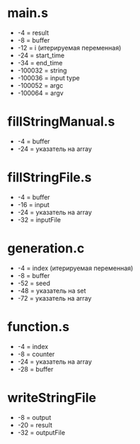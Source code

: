 # main.s
* -4 = result
* -8 = buffer
* -12 = i (итерируемая переменная)
* -24 = start_time
* -34 = end_time
* -100032 = string
* -100036 = input type
* -100052 = argc
* -100064 = argv <br/>

# fillStringManual.s
* -4 = buffer
* -24 = указатель на array <br/>

# fillStringFile.s
* -4 = buffer
* -16 = input
* -24 = указатель на array
* -32 = inputFile <br/>

# generation.c
* -4 = index (итерируемая переменная)
* -8 = buffer
* -52 = seed
* -48 = указатель на set
* -72 = указатель на array <br/>

# function.s
* -4 = index
* -8 = counter
* -24 = указатель на array
* -28 = buffer <br/>

# writeStringFile
* -8 = output
* -20 = result
* -32 = outputFile 
